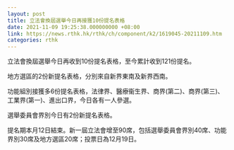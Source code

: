```yaml
---
layout: post
title: 立法會換屆選舉今日再接獲10份提名表格
date: 2021-11-09 19:25:38.000000000 +08:00
link: https://news.rthk.hk/rthk/ch/component/k2/1619045-20211109.htm
categories: rthk
---
```


立法會換屆選舉今日再收到10份提名表格，至今累計收到121份提名。

地方選區的2份新提名表格，分別來自新界東南及新界西南。

功能組別接獲多6份提名表格，法律界、醫療衞生界、商界(第二)、商界(第三)、工業界(第一)、進出口界，今日各有一人參選。

選舉委員會界別今日有2份新提名表格。

提名期本月12日結束。新一屆立法會增至90席，包括選舉委員會界別40席、功能界別30席及地方選區20席；投票日為12月19日。
